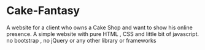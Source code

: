# Cake-Fantasy
A website for a client who owns a Cake Shop and want to show his online presence.
A simple website with pure HTML , CSS and little bit of javascript. no bootstrap , no jQuery or any other library or frameworks

